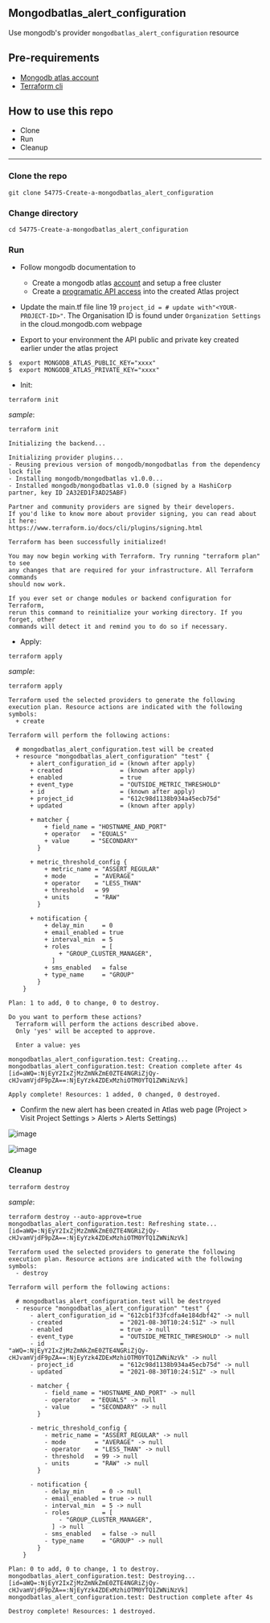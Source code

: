 
## Mongodbatlas_alert_configuration
Use mongodb's provider `mongodbatlas_alert_configuration` resource

## Pre-requirements

* [Mongodb atlas account](https://git-scm.com/book/en/v2/Getting-Started-Installing-Git) 
* [Terraform cli](https://learn.hashicorp.com/tutorials/terraform/install-cli)


## How to use this repo

- Clone
- Run
- Cleanup

---

### Clone the repo

```
git clone 54775-Create-a-mongodbatlas_alert_configuration
```

### Change directory

```
cd 54775-Create-a-mongodbatlas_alert_configuration
```

### Run

* Follow mongodb documentation to
    * Create a mongodb atlas [account](https://docs.atlas.mongodb.com/getting-started/) and setup a free cluster
    * Create a [programatic API access](https://docs.atlas.mongodb.com/tutorial/manage-programmatic-access/#manage-programmatic-access-to-a-project) into the created Atlas project


* Update the main.tf file line 19 `project_id = # update with"<YOUR-PROJECT-ID>"`. The Organisation ID is found under `Organization Settings` in the cloud.mongodb.com webpage

* Export to your environment the API public and private key created earlier under the atlas project

```
$  export MONGODB_ATLAS_PUBLIC_KEY="xxxx"
$  export MONGODB_ATLAS_PRIVATE_KEY="xxxx"
```

* Init:

```
terraform init
```

_sample_:

```
terraform init

Initializing the backend...

Initializing provider plugins...
- Reusing previous version of mongodb/mongodbatlas from the dependency lock file
- Installing mongodb/mongodbatlas v1.0.0...
- Installed mongodb/mongodbatlas v1.0.0 (signed by a HashiCorp partner, key ID 2A32ED1F3AD25ABF)

Partner and community providers are signed by their developers.
If you'd like to know more about provider signing, you can read about it here:
https://www.terraform.io/docs/cli/plugins/signing.html

Terraform has been successfully initialized!

You may now begin working with Terraform. Try running "terraform plan" to see
any changes that are required for your infrastructure. All Terraform commands
should now work.

If you ever set or change modules or backend configuration for Terraform,
rerun this command to reinitialize your working directory. If you forget, other
commands will detect it and remind you to do so if necessary.
```

* Apply:

```
terraform apply
```

_sample_:

```
terraform apply

Terraform used the selected providers to generate the following execution plan. Resource actions are indicated with the following symbols:
  + create

Terraform will perform the following actions:

  # mongodbatlas_alert_configuration.test will be created
  + resource "mongodbatlas_alert_configuration" "test" {
      + alert_configuration_id = (known after apply)
      + created                = (known after apply)
      + enabled                = true
      + event_type             = "OUTSIDE_METRIC_THRESHOLD"
      + id                     = (known after apply)
      + project_id             = "612c98d1138b934a45ecb75d"
      + updated                = (known after apply)

      + matcher {
          + field_name = "HOSTNAME_AND_PORT"
          + operator   = "EQUALS"
          + value      = "SECONDARY"
        }

      + metric_threshold_config {
          + metric_name = "ASSERT_REGULAR"
          + mode        = "AVERAGE"
          + operator    = "LESS_THAN"
          + threshold   = 99
          + units       = "RAW"
        }

      + notification {
          + delay_min     = 0
          + email_enabled = true
          + interval_min  = 5
          + roles         = [
              + "GROUP_CLUSTER_MANAGER",
            ]
          + sms_enabled   = false
          + type_name     = "GROUP"
        }
    }

Plan: 1 to add, 0 to change, 0 to destroy.

Do you want to perform these actions?
  Terraform will perform the actions described above.
  Only 'yes' will be accepted to approve.

  Enter a value: yes

mongodbatlas_alert_configuration.test: Creating...
mongodbatlas_alert_configuration.test: Creation complete after 4s [id=aWQ=:NjEyY2IxZjMzZmNkZmE0ZTE4NGRiZjQy-cHJvamVjdF9pZA==:NjEyYzk4ZDExMzhiOTM0YTQ1ZWNiNzVk]

Apply complete! Resources: 1 added, 0 changed, 0 destroyed.
```

* Confirm the new alert has been created in Atlas web page (Project > Visit Project Settings > Alerts > Alerts Settings)

![image](https://user-images.githubusercontent.com/85481359/131325724-4ed1b236-ad03-4529-a31e-3808b82d2e0f.png)

![image](https://user-images.githubusercontent.com/85481359/131325874-cb7e51c7-7782-4a42-bea5-28f2fd9c63fe.png)



### Cleanup

```
terraform destroy
```

_sample_:

```
terraform destroy --auto-approve=true
mongodbatlas_alert_configuration.test: Refreshing state... [id=aWQ=:NjEyY2IxZjMzZmNkZmE0ZTE4NGRiZjQy-cHJvamVjdF9pZA==:NjEyYzk4ZDExMzhiOTM0YTQ1ZWNiNzVk]

Terraform used the selected providers to generate the following execution plan. Resource actions are indicated with the following symbols:
  - destroy

Terraform will perform the following actions:

  # mongodbatlas_alert_configuration.test will be destroyed
  - resource "mongodbatlas_alert_configuration" "test" {
      - alert_configuration_id = "612cb1f33fcdfa4e184dbf42" -> null
      - created                = "2021-08-30T10:24:51Z" -> null
      - enabled                = true -> null
      - event_type             = "OUTSIDE_METRIC_THRESHOLD" -> null
      - id                     = "aWQ=:NjEyY2IxZjMzZmNkZmE0ZTE4NGRiZjQy-cHJvamVjdF9pZA==:NjEyYzk4ZDExMzhiOTM0YTQ1ZWNiNzVk" -> null
      - project_id             = "612c98d1138b934a45ecb75d" -> null
      - updated                = "2021-08-30T10:24:51Z" -> null

      - matcher {
          - field_name = "HOSTNAME_AND_PORT" -> null
          - operator   = "EQUALS" -> null
          - value      = "SECONDARY" -> null
        }

      - metric_threshold_config {
          - metric_name = "ASSERT_REGULAR" -> null
          - mode        = "AVERAGE" -> null
          - operator    = "LESS_THAN" -> null
          - threshold   = 99 -> null
          - units       = "RAW" -> null
        }

      - notification {
          - delay_min     = 0 -> null
          - email_enabled = true -> null
          - interval_min  = 5 -> null
          - roles         = [
              - "GROUP_CLUSTER_MANAGER",
            ] -> null
          - sms_enabled   = false -> null
          - type_name     = "GROUP" -> null
        }
    }

Plan: 0 to add, 0 to change, 1 to destroy.
mongodbatlas_alert_configuration.test: Destroying... [id=aWQ=:NjEyY2IxZjMzZmNkZmE0ZTE4NGRiZjQy-cHJvamVjdF9pZA==:NjEyYzk4ZDExMzhiOTM0YTQ1ZWNiNzVk]
mongodbatlas_alert_configuration.test: Destruction complete after 4s

Destroy complete! Resources: 1 destroyed.
```
